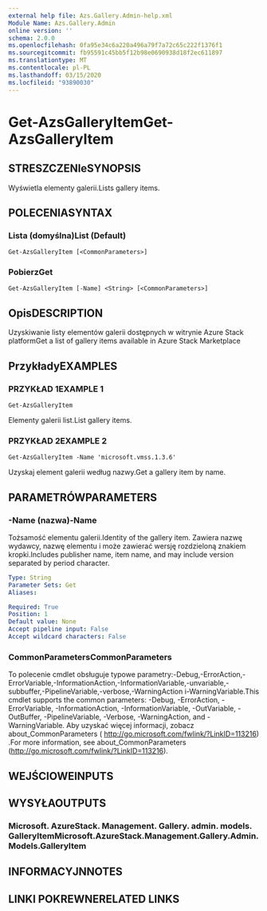 ```yaml
---
external help file: Azs.Gallery.Admin-help.xml
Module Name: Azs.Gallery.Admin
online version: ''
schema: 2.0.0
ms.openlocfilehash: 0fa95e34c6a220a496a79f7a72c65c222f1376f1
ms.sourcegitcommit: fb95591c45bb5f12b98e0690938d18f2ec611897
ms.translationtype: MT
ms.contentlocale: pl-PL
ms.lasthandoff: 03/15/2020
ms.locfileid: "93890030"
---
```

# <span data-ttu-id="499a9-101">Get-AzsGalleryItem</span><span class="sxs-lookup"><span data-stu-id="499a9-101">Get-AzsGalleryItem</span></span>

## <span data-ttu-id="499a9-102">STRESZCZENIe</span><span class="sxs-lookup"><span data-stu-id="499a9-102">SYNOPSIS</span></span>
<span data-ttu-id="499a9-103">Wyświetla elementy galerii.</span><span class="sxs-lookup"><span data-stu-id="499a9-103">Lists gallery items.</span></span>

## <span data-ttu-id="499a9-104">POLECENIA</span><span class="sxs-lookup"><span data-stu-id="499a9-104">SYNTAX</span></span>

### <span data-ttu-id="499a9-105">Lista (domyślna)</span><span class="sxs-lookup"><span data-stu-id="499a9-105">List (Default)</span></span>
```
Get-AzsGalleryItem [<CommonParameters>]
```

### <span data-ttu-id="499a9-106">Pobierz</span><span class="sxs-lookup"><span data-stu-id="499a9-106">Get</span></span>
```
Get-AzsGalleryItem [-Name] <String> [<CommonParameters>]
```

## <span data-ttu-id="499a9-107">Opis</span><span class="sxs-lookup"><span data-stu-id="499a9-107">DESCRIPTION</span></span>
<span data-ttu-id="499a9-108">Uzyskiwanie listy elementów galerii dostępnych w witrynie Azure Stack platform</span><span class="sxs-lookup"><span data-stu-id="499a9-108">Get a list of gallery items available in Azure Stack Marketplace</span></span>

## <span data-ttu-id="499a9-109">Przykłady</span><span class="sxs-lookup"><span data-stu-id="499a9-109">EXAMPLES</span></span>

### <span data-ttu-id="499a9-110">PRZYKŁAD 1</span><span class="sxs-lookup"><span data-stu-id="499a9-110">EXAMPLE 1</span></span>
```
Get-AzsGalleryItem
```

<span data-ttu-id="499a9-111">Elementy galerii list.</span><span class="sxs-lookup"><span data-stu-id="499a9-111">List gallery items.</span></span>

### <span data-ttu-id="499a9-112">PRZYKŁAD 2</span><span class="sxs-lookup"><span data-stu-id="499a9-112">EXAMPLE 2</span></span>
```
Get-AzsGalleryItem -Name 'microsoft.vmss.1.3.6'
```

<span data-ttu-id="499a9-113">Uzyskaj element galerii według nazwy.</span><span class="sxs-lookup"><span data-stu-id="499a9-113">Get a gallery item by name.</span></span>

## <span data-ttu-id="499a9-114">PARAMETRÓW</span><span class="sxs-lookup"><span data-stu-id="499a9-114">PARAMETERS</span></span>

### <span data-ttu-id="499a9-115">-Name (nazwa)</span><span class="sxs-lookup"><span data-stu-id="499a9-115">-Name</span></span>
<span data-ttu-id="499a9-116">Tożsamość elementu galerii.</span><span class="sxs-lookup"><span data-stu-id="499a9-116">Identity of the gallery item.</span></span>
<span data-ttu-id="499a9-117">Zawiera nazwę wydawcy, nazwę elementu i może zawierać wersję rozdzieloną znakiem kropki.</span><span class="sxs-lookup"><span data-stu-id="499a9-117">Includes publisher name, item name, and may include version separated by period character.</span></span>

```yaml
Type: String
Parameter Sets: Get
Aliases:

Required: True
Position: 1
Default value: None
Accept pipeline input: False
Accept wildcard characters: False
```

### <span data-ttu-id="499a9-118">CommonParameters</span><span class="sxs-lookup"><span data-stu-id="499a9-118">CommonParameters</span></span>
<span data-ttu-id="499a9-119">To polecenie cmdlet obsługuje typowe parametry:-Debug,-ErrorAction,-ErrorVariable,-InformationAction,-InformationVariable,-unvariable,-subbuffer,-PipelineVariable,-verbose,-WarningAction i-WarningVariable.</span><span class="sxs-lookup"><span data-stu-id="499a9-119">This cmdlet supports the common parameters: -Debug, -ErrorAction, -ErrorVariable, -InformationAction, -InformationVariable, -OutVariable, -OutBuffer, -PipelineVariable, -Verbose, -WarningAction, and -WarningVariable.</span></span> <span data-ttu-id="499a9-120">Aby uzyskać więcej informacji, zobacz about_CommonParameters ( http://go.microsoft.com/fwlink/?LinkID=113216) .</span><span class="sxs-lookup"><span data-stu-id="499a9-120">For more information, see about_CommonParameters (http://go.microsoft.com/fwlink/?LinkID=113216).</span></span>

## <span data-ttu-id="499a9-121">WEJŚCIOWE</span><span class="sxs-lookup"><span data-stu-id="499a9-121">INPUTS</span></span>

## <span data-ttu-id="499a9-122">WYSYŁA</span><span class="sxs-lookup"><span data-stu-id="499a9-122">OUTPUTS</span></span>

### <span data-ttu-id="499a9-123">Microsoft. AzureStack. Management. Gallery. admin. models. GalleryItem</span><span class="sxs-lookup"><span data-stu-id="499a9-123">Microsoft.AzureStack.Management.Gallery.Admin.Models.GalleryItem</span></span>

## <span data-ttu-id="499a9-124">INFORMACYJN</span><span class="sxs-lookup"><span data-stu-id="499a9-124">NOTES</span></span>

## <span data-ttu-id="499a9-125">LINKI POKREWNE</span><span class="sxs-lookup"><span data-stu-id="499a9-125">RELATED LINKS</span></span>
